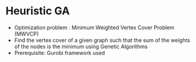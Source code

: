 # Heuristic GA
- Optimization problem : Minimum Weighted Vertex Cover Problem (MWVCP)
- Find the vertex cover of a given graph such that the sum of the weights of the nodes is the minimum using Genetic Algorithms
- Prerequisite: Gurobi framework used
